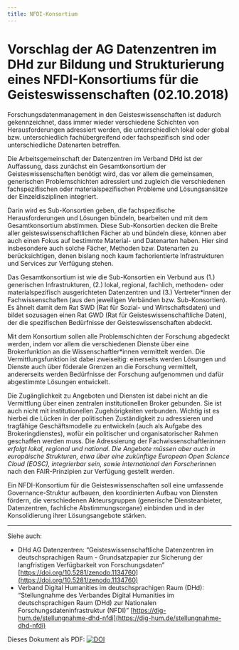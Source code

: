 ```yaml
---
title: NFDI-Konsortium
---
```


# Vorschlag der AG Datenzentren im DHd zur Bildung und Strukturierung eines NFDI-Konsortiums für die Geisteswissenschaften (02.10.2018)

Forschungsdatenmanagement in den Geisteswissenschaften ist dadurch gekennzeichnet, dass immer wieder verschiedene Schichten von Herausforderungen adressiert werden, die unterschiedlich lokal oder global bzw. unterschiedlich fachübergreifend oder fachspezifisch sind oder unterschiedliche Datenarten betreffen.

Die Arbeitsgemeinschaft der Datenzentren im Verband DHd ist der Auffassung, dass zunächst ein Gesamtkonsortium der Geisteswissenschaften benötigt wird, das vor allem die gemeinsamen, generischen Problemschichten adressiert und zugleich die verschiedenen fachspezifischen oder materialspezifischen Probleme und Lösungsansätze der Einzeldisziplinen integriert. 

Darin wird es Sub-Konsortien geben, die fachspezifische Herausforderungen und Lösungen bündeln, bearbeiten und mit dem Gesamtkonsortium abstimmen. Diese Sub-Konsortien decken die Breite aller geisteswissenschaftlichen Fächer ab und bündeln diese, können aber auch einen Fokus auf bestimmte Material- und Datenarten haben. Hier sind insbesondere auch solche Fächer, Methoden bzw. Datenarten zu berücksichtigen, denen bislang noch kaum fachorientierte Infrastrukturen und Services zur Verfügung stehen. 

Das Gesamtkonsortium ist wie die Sub-Konsortien ein Verbund aus (1.) generischen Infrastrukturen, (2.) lokal, regional, fachlich, methoden- oder materialspezifisch ausgerichteten Datenzentren und (3.) Vertreter*innen der Fachwissenschaften (aus den jeweiligen Verbänden bzw. Sub-Konsortien). Es ähnelt damit dem Rat SWD (Rat für Sozial- und Wirtschaftsdaten) und bildet sozusagen einen Rat GWD (Rat für Geisteswissenschaftliche Daten), der die spezifischen Bedürfnisse der Geisteswissenschaften abdeckt.

Mit dem Konsortium sollen alle Problemschichten der Forschung abgedeckt werden, indem vor allem die verschiedenen Dienste über eine Brokerfunktion an die Wissenschaftler*innen vermittelt werden. Die Vermittlungsfunktion ist dabei zweiseitig: einerseits werden Lösungen und Dienste auch über föderale Grenzen an die Forschung vermittelt, andererseits werden Bedürfnisse der Forschung aufgenommen und dafür abgestimmte Lösungen entwickelt.

Die Zugänglichkeit zu Angeboten und Diensten ist dabei nicht an die Vermittlung über einen zentralen institutionellen Broker gebunden. Sie ist auch nicht mit institutionellen Zugehörigkeiten verbunden. Wichtig ist es hierbei die Lücken in der politischen Zuständigkeit zu adressieren und tragfähige Geschäftsmodelle zu entwickeln (auch als Aufgabe des Brokeringdienstes), wofür ein politischer und organisatorischer Rahmen geschaffen werden muss. Die Adressierung der Fachwissenschaftler*innen erfolgt lokal, regional und national. Die Angebote müssen aber auch in europäische Strukturen, etwa über eine zukünftige European Open Science Cloud (EOSC), integrierbar sein, sowie international den Forscher*innen nach den FAIR-Prinzipien zur Verfügung gestellt werden.  

Ein NFDI-Konsortium für die Geisteswissenschaften soll eine umfassende Governance-Struktur aufbauen, den koordinierten Aufbau von Diensten fördern, die verschiedenen Akteursgruppen (generische Diensteanbieter, Datenzentren, fachliche Abstimmungsorgane) einbinden und in der Konsolidierung ihrer Lösungsangebote stärken.

-----------
Siehe auch:
- DHd AG Datenzentren: “Geisteswissenschaftliche Datenzentren im deutschsprachigen Raum - Grundsatzpapier zur Sicherung der langfristigen Verfügbarkeit von Forschungsdaten” [https://doi.org/10.5281/zenodo.1134760](https://doi.org/10.5281/zenodo.1134760)
- Verband Digital Humanities im deutschsprachigen Raum (DHd): “Stellungnahme des Verbandes Digital Humanities im deutschsprachigen Raum (DHd) zur Nationalen Forschungsdateninfrastruktur (NFDI)” [https://dig-hum.de/stellungnahme-dhd-nfdi](https://dig-hum.de/stellungnahme-dhd-nfdi)

Dieses Dokument als PDF: [![DOI](https://zenodo.org/badge/DOI/10.5281/zenodo.1442845.svg)](https://doi.org/10.5281/zenodo.1442845)
